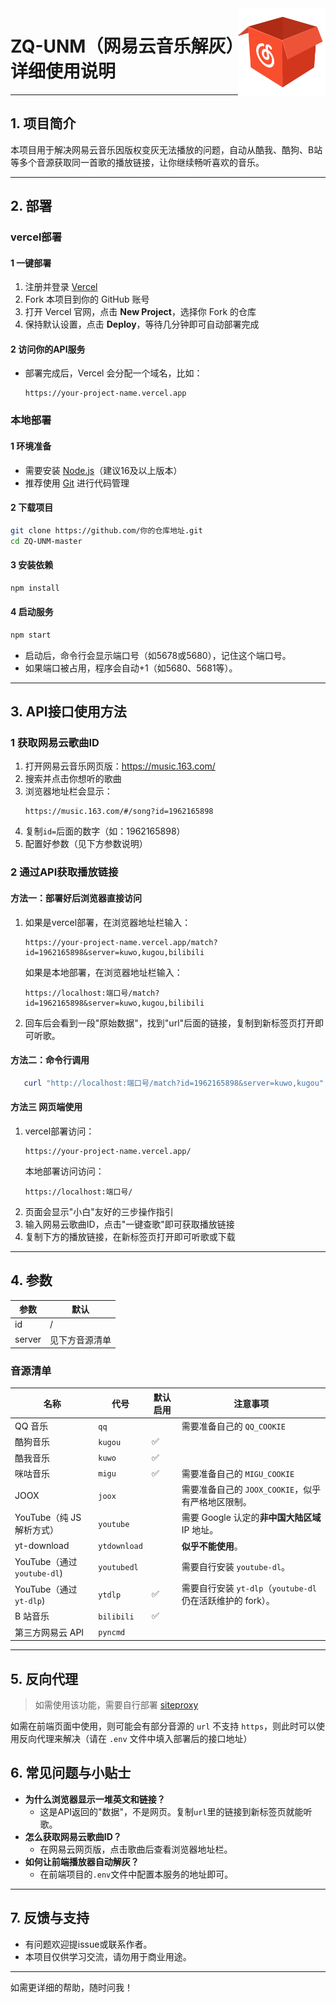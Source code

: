 <!-- Thanks to https://zhconvert.org's Chinese (China) converter ! -->

<img src="./public/favicon.png" alt="logo" width="140" height="140" align="right">

# ZQ-UNM（网易云音乐解灰）详细使用说明

---

## 1. 项目简介

本项目用于解决网易云音乐因版权变灰无法播放的问题，自动从酷我、酷狗、B站等多个音源获取同一首歌的播放链接，让你继续畅听喜欢的音乐。

---

## 2. 部署 

### vercel部署
#### 1 一键部署

1. 注册并登录 [Vercel](https://vercel.com/)
2. Fork 本项目到你的 GitHub 账号
3. 打开 Vercel 官网，点击 **New Project**，选择你 Fork 的仓库
4. 保持默认设置，点击 **Deploy**，等待几分钟即可自动部署完成
#### 2 访问你的API服务

- 部署完成后，Vercel 会分配一个域名，比如：
  ```
  https://your-project-name.vercel.app
  ```

### 本地部署

#### 1 环境准备
- 需要安装 [Node.js](https://nodejs.org/)（建议16及以上版本）
- 推荐使用 [Git](https://git-scm.com/) 进行代码管理

#### 2 下载项目

```bash
git clone https://github.com/你的仓库地址.git
cd ZQ-UNM-master
```

#### 3 安装依赖

```bash
npm install
```

#### 4 启动服务

```bash
npm start
```

- 启动后，命令行会显示端口号（如5678或5680），记住这个端口号。
- 如果端口被占用，程序会自动+1（如5680、5681等）。

---

## 3. API接口使用方法

### 1 获取网易云歌曲ID
1. 打开网易云音乐网页版：https://music.163.com/
2. 搜索并点击你想听的歌曲
3. 浏览器地址栏会显示：
   ```
   https://music.163.com/#/song?id=1962165898
   ```
4. 复制`id=`后面的数字（如：1962165898）
5. 配置好参数（见下方参数说明）

### 2 通过API获取播放链接

#### 方法一：部署好后浏览器直接访问

1. 如果是vercel部署，在浏览器地址栏输入：
   ```
   https://your-project-name.vercel.app/match?id=1962165898&server=kuwo,kugou,bilibili
   ```
   如果是本地部署，在浏览器地址栏输入：
   ```
   https://localhost:端口号/match?id=1962165898&server=kuwo,kugou,bilibili
   ```
   
2. 回车后会看到一段"原始数据"，找到"url"后面的链接，复制到新标签页打开即可听歌。

#### 方法二：命令行调用

```powershell
   curl "http://localhost:端口号/match?id=1962165898&server=kuwo,kugou"
```

#### 方法三 网页端使用

1. vercel部署访问：
   ```
   https://your-project-name.vercel.app/
   ```
   本地部署访问访问：
   ```
   https://localhost:端口号/
   ```
3. 页面会显示"小白"友好的三步操作指引
4. 输入网易云歌曲ID，点击"一键查歌"即可获取播放链接
5. 复制下方的播放链接，在新标签页打开即可听歌或下载

---

## 4. 参数

| 参数   | 默认           |
| ------ | -------------- |
| id     | /              |
| server | 见下方音源清单 |

### 音源清单

| 名称                        | 代号         | 默认启用 | 注意事项                                                    |
| --------------------------- | ------------ | -------- | ----------------------------------------------------------- |
| QQ 音乐                     | `qq`         |          | 需要准备自己的 `QQ_COOKIE`                                  |
| 酷狗音乐                    | `kugou`      | ✅       |                                                             |
| 酷我音乐                    | `kuwo`       | ✅       |                                                             |
| 咪咕音乐                    | `migu`       | ✅       | 需要准备自己的 `MIGU_COOKIE`                                |
| JOOX                        | `joox`       |          | 需要准备自己的 `JOOX_COOKIE`，似乎有严格地区限制。          |
| YouTube（纯 JS 解析方式）   | `youtube`    |          | 需要 Google 认定的**非中国大陆区域** IP 地址。              |
| yt-download                 | `ytdownload` |          | **似乎不能使用**。                                          |
| YouTube（通过 `youtube-dl`) | `youtubedl`  |          | 需要自行安装 `youtube-dl`。                                 |
| YouTube（通过 `yt-dlp`)     | `ytdlp`      | ✅       | 需要自行安装 `yt-dlp`（`youtube-dl` 仍在活跃维护的 fork）。 |
| B 站音乐                    | `bilibili`   | ✅       |                                                             |
| 第三方网易云 API            | `pyncmd`     |          |                                                             |


---
## 5. 反向代理

> 如需使用该功能，需要自行部署 [siteproxy](https://github.com/netptop/siteproxy)

如需在前端页面中使用，则可能会有部分音源的 `url` 不支持 `https`，则此时可以使用反向代理来解决（请在 `.env` 文件中填入部署后的接口地址）


## 6. 常见问题与小贴士

- **为什么浏览器显示一堆英文和链接？**
  - 这是API返回的"数据"，不是网页。复制`url`里的链接到新标签页就能听歌。
- **怎么获取网易云歌曲ID？**
  - 在网易云网页版，点击歌曲后查看浏览器地址栏。
- **如何让前端播放器自动解灰？**
  - 在前端项目的`.env`文件中配置本服务的地址即可。
---

## 7. 反馈与支持

- 有问题欢迎提issue或联系作者。
- 本项目仅供学习交流，请勿用于商业用途。

---

如需更详细的帮助，随时问我！


